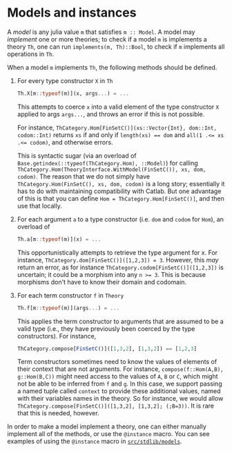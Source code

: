 # Models and instances

A *model* is any julia value `m` that satisfies `m :: Model`. A model may *implement* one or more theories; to check if a model `m` is implements a theory `Th`, one can run `implements(m, Th)::Bool`, to check if `m` implements all operations in `Th`.

When a model `m` implements `Th`, the following methods should be defined.

1. For every type constructor `X` in `Th`

   ```julia
   Th.X[m::typeof(m)](x, args...) = ...
   ```
   
   This attempts to coerce `x` into a valid element of the type constructor `X` applied to args `args...`, and throws an error if this is not possible.
   
   For instance, `ThCategory.Hom[FinSetC()](xs::Vector{Int}, dom::Int, codom::Int)` returns `xs` if and only if `length(xs) == dom` and `all(1 .<= xs .<= codom)`, and otherwise errors.
   
   This is syntactic sugar (via an overload of `Base.getindex(::typeof(ThCategory.Hom), ::Model)`) for calling `ThCategory.Hom(TheoryInterface.WithModel(FinSetC()), xs, dom, codom)`. The reason that we do not simply have `ThCategory.Hom(FinSetC(), xs, dom, codom)` is a long story; essentially it has to do with maintaining compatibility with Catlab. But one advantage of this is that you can define `Hom = ThCategory.Hom[FinSetC()]`, and then use that locally.

2. For each argument `a` to a type constructor (i.e. `dom` and `codom` for `Hom`), an overload of

   ```julia
   Th.a[m::typeof(m)](x) = ...
   ```

   This opportunistically attempts to retrieve the type argument for x. For instance, `ThCategory.dom[FinSetC()]([1,2,3]) = 3`. However, this *may* return an error, as for instance `ThCategory.codom[FinSetC()]([1,2,3])` is uncertain; it could be a morphism into any `n >= 3`. This is because morphisms don't have to know their domain and codomain.

3. For each term constructor `f` in `Theory`

   ```julia
   Th.f[m::typeof(m)](args...) = ...
   ```
    
   This applies the term constructor to arguments that are assumed to be a valid type (i.e., they have previously been coerced by the type constructors). For instance,

   ```julia
   ThCategory.compose[FinSetC()]([1,3,2], [1,3,2]) == [1,2,3]
   ```

   Term constructors sometimes need to know the values of elements of their context that are not arguments. For instance, `compose(f::Hom(A,B), g::Hom(B,C))` might need access to the values of `A`, `B` or `C`, which might not be able to be inferred from `f` and `g`. In this case, we support passing a named tuple called `context` to provide these additional values, named with their variables names in the theory. So for instance, we would allow `ThCategory.compose[FinSetC()]([1,3,2], [1,3,2]; (;B=3))`. It is rare that this is needed, however.


In order to make a model implement a theory, one can either manually implement all of the methods, or use the `@instance` macro. You can see examples of using the `@instance` macro in [`src/stdlib/models`](https://github.com/AlgebraicJulia/GATlab.jl/tree/main/src/stdlib/models).